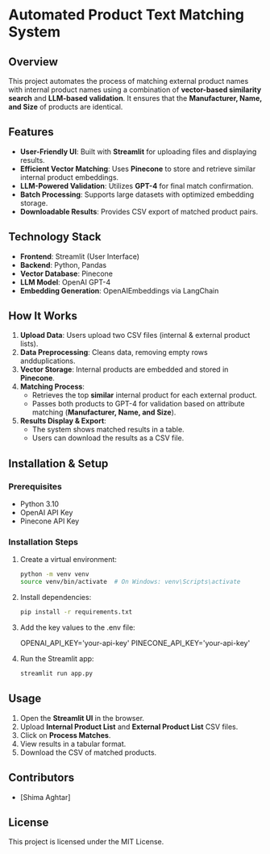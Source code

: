 # **Automated Product Text Matching System**

## **Overview**

This project automates the process of matching external product names with internal product names using a combination of **vector-based similarity search** and **LLM-based validation**. It ensures that the **Manufacturer, Name, and Size** of products are identical.

## **Features**

- **User-Friendly UI**: Built with **Streamlit** for uploading files and displaying results.
- **Efficient Vector Matching**: Uses **Pinecone** to store and retrieve similar internal product embeddings.
- **LLM-Powered Validation**: Utilizes **GPT-4** for final match confirmation.
- **Batch Processing**: Supports large datasets with optimized embedding storage.
- **Downloadable Results**: Provides CSV export of matched product pairs.

## **Technology Stack**

- **Frontend**: Streamlit (User Interface)
- **Backend**: Python, Pandas
- **Vector Database**: Pinecone
- **LLM Model**: OpenAI GPT-4
- **Embedding Generation**: OpenAIEmbeddings via LangChain

## **How It Works**

1. **Upload Data**: Users upload two CSV files (internal & external product lists).
2. **Data Preprocessing**: Cleans data, removing empty rows andduplications.
3. **Vector Storage**: Internal products are embedded and stored in **Pinecone**.
4. **Matching Process**:
   - Retrieves the top **similar** internal product for each external product.
   - Passes both products to GPT-4 for validation based on attribute matching (**Manufacturer, Name, and Size**).
5. **Results Display & Export**:
   - The system shows matched results in a table.
   - Users can download the results as a CSV file.

## **Installation & Setup**

### **Prerequisites**

- Python 3.10
- OpenAI API Key
- Pinecone API Key

### **Installation Steps**

1. Create a virtual environment:
   ```sh
   python -m venv venv
   source venv/bin/activate  # On Windows: venv\Scripts\activate
   ```
2. Install dependencies:
   ```sh
   pip install -r requirements.txt
   ```
3. Add the key values to the .env file:

   OPENAI_API_KEY='your-api-key'
   PINECONE_API_KEY='your-api-key'

4. Run the Streamlit app:
   ```sh
   streamlit run app.py
   ```

## **Usage**

1. Open the **Streamlit UI** in the browser.
2. Upload **Internal Product List** and **External Product List** CSV files.
3. Click on **Process Matches**.
4. View results in a tabular format.
5. Download the CSV of matched products.

## **Contributors**

- [Shima Aghtar]

## **License**

This project is licensed under the MIT License.
